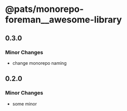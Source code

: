 # @pats/monorepo-foreman\_\_awesome-library

## 0.3.0

### Minor Changes

- change monorepo naming

## 0.2.0

### Minor Changes

- some minor

